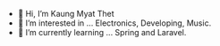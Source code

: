 - 👋 Hi, I’m Kaung Myat Thet
- 👀 I’m interested in ... Electronics, Developing, Music.
- 🌱 I’m currently learning ... Spring and Laravel.

<!---
Monojue/Monojue is a ✨ special ✨ repository because its `README.md` (this file) appears on your GitHub profile.
You can click the Preview link to take a look at your changes.
--->
